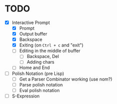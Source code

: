 # TODO

* [X] Interactive Prompt
  * [X] Prompt
  * [X] Output buffer
  * [X] Backspace
  * [X] Exiting (on `Ctrl + c` and "exit")
  * [ ] Editing in the middle of buffer
    * [ ] Backspace, Del
    * [ ] Adding chars
  * [ ] Home and End

* [ ] Polish Notation (pre Lisp)
  * [ ] Get a Parser Combinator working (use nom?)
  * [ ] Parse polish notation
  * [ ] Eval polish notation

* [ ] S-Expression

